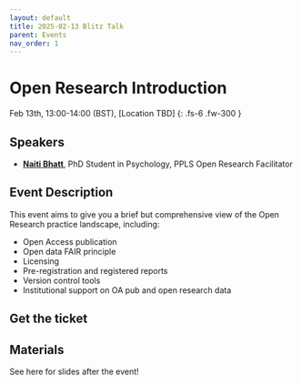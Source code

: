 ```yaml
---
layout: default
title: 2025-02-13 Blitz Talk
parent: Events
nav_order: 1
---
```


# Open Research Introduction

Feb 13th, 13:00-14:00 (BST), [Location TBD]
{: .fs-6 .fw-300 }

## Speakers

* [**Naiti Bhatt**](https://naitisb.github.io/), PhD Student in Psychology, PPLS Open Research Facilitator


## Event Description

This event aims to give you a brief but comprehensive view of the Open Research practice landscape, including:

* Open Access publication
* Open data FAIR principle
* Licensing
* Pre-registration and registered reports
* Version control tools
* Institutional support on OA pub and open research data

## Get the ticket


## Materials

See here for slides after the event!
